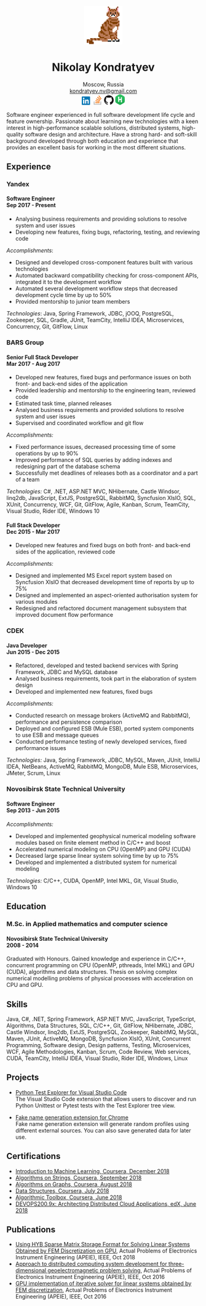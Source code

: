 <p align="center">
  <img src="./Images/Cat_100.png">
</p>
<h1 align="center">Nikolay Kondratyev</h1>
<p align="center">
  Moscow, Russia
  <br/>
  <a href="mailto:kondratyev.nv@gmail.com">kondratyev.nv@gmail.com</a>
  <br/>
  <a href="https://linkedin.com/in/kondratyevnv/"><img width="25" src="./Images/LinkedIn_Logo_32.png"></a>
  <a href="https://stackoverflow.com/users/4182275/"><img width="25" src="./Images/StackOverflow_Logo_32.png"></a>
  <a href="https://github.com/kondratyev-nv/"><img width="25" src="./Images/GitHub_Logo_32.png"></a>
  <a href="https://hackerrank.com/kondratyevnv/"><img width="25" src="./Images/HackerRank_Logo_32.png"></a>
</p>

Software engineer experienced in full software development life cycle and feature ownership. Passionate about learning new technologies with a keen interest in high-performance scalable solutions, distributed systems, high-quality software design and architecture. Have a strong hard- and soft-skill background developed through both education and experience that provides an excellent basis for working in the most different situations. 

## Experience

### __Yandex__
#### __Software Engineer__<br/>Sep 2017 - Present

 * Analysing business requirements and providing solutions to resolve system and user issues
 * Developing new features, fixing bugs, refactoring, testing, and reviewing code

_Accomplishments_:
 * Designed and developed cross-component features built with various technologies
 * Automated backward compatibility checking for cross-component APIs, integrated it to the development workflow
 * Automated several development workflow steps that decreased development cycle time by up to 50%
 * Provided mentorship to junior team members

_Technologies_: Java, Spring Framework, JDBC, jOOQ, PostgreSQL, Zookeeper, SQL, Gradle, JUnit,
TeamCity, IntelliJ IDEA, Microservices, Concurrency, Git, GitFlow, Linux

### __BARS Group__
#### __Senior Full Stack Developer__<br/>Mar 2017 - Aug 2017

 * Developed new features, fixed bugs and performance issues on both front- and back-end sides of the application
 * Provided leadership and mentorship to the engineering team, reviewed code
 * Estimated task time, planned releases
 * Analysed business requirements and provided solutions to resolve system and user issues
 * Supervised and coordinated workflow and git flow

_Accomplishments:_
 * Fixed performance issues, decreased processing time of some operations by up to 90%
 * Improved performance of SQL queries by adding indexes and redesigning part of the database schema
 * Successfully met deadlines of releases both as a coordinator and a part of a team

_Technologies:_ C#, .NET, ASP.NET MVC, NHibernate, Castle Windsor, linq2db, JavaScript, ExtJS, PostgreSQL, RabbitMQ, Syncfusion XlsIO, SQL, XUnit, Concurrency, WCF, Git, GitFlow, Agile, Kanban, Scrum, TeamCity, Visual Studio, Rider IDE, Windows 10

#### __Full Stack Developer__<br/>Dec 2015 - Mar 2017

 * Developed new features and fixed bugs on both front- and back-end sides of the application, reviewed code

_Accomplishments:_
 * Designed and implemented MS Excel report system based on Syncfusion XlsIO that decreased development time of reports by up to 75%
 * Designed and implemented an aspect-oriented authorisation system for various modules
 * Redesigned and refactored document management subsystem that improved document flow performance

### __CDEK__
#### __Java Developer__<br/>Jun 2015 - Dec 2015

 * Refactored, developed and tested backend services with Spring Framework, JDBC and MySQL database
 * Analysed business requirements, took part in the elaboration of system design
 * Developed and implemented new features, fixed bugs

_Accomplishments:_
 * Conducted research on message brokers (ActiveMQ and RabbitMQ), performance and persistence comparison
 * Deployed and configured ESB (Mule ESB), ported system components to use ESB and message queues
 * Conducted performance testing of newly developed services, fixed performance issues

_Technologies:_ Java, Spring Framework, JDBC, MySQL, Maven, JUnit, IntelliJ IDEA, NetBeans, ActiveMQ, RabbitMQ, MongoDB, Mule ESB, Microservices, JMeter, Scrum, Linux

### __Novosibirsk State Technical University__
#### __Software Engineer__<br/>Sep 2013 - Jun 2015

_Accomplishments:_

 * Developed and implemented geophysical numerical modeling software modules based on finite element method in C/C++ and boost
 * Accelerated numerical modeling on CPU (OpenMP) and GPU (CUDA)
 * Decreased large sparse linear system solving time by up to 75%
 * Developed and implemented a distributed system for numerical modeling

_Technologies:_ C/C++, CUDA, OpenMP, Intel MKL, Git, Visual Studio, Windows 10

## Education

### M.Sc. in Applied mathematics and computer science
#### __Novosibirsk State Technical University__<br/>2008 - 2014

Graduated with Honours. Gained knowledge and experience in C/C++, concurrent programming on CPU (OpenMP, pthreads, Intel MKL) and GPU (CUDA), algorithms and data structures. Thesis on solving complex numerical modelling problems of physical processes with acceleration on CPU and GPU.

## Skills

Java, C#, .NET, Spring Framework, ASP.NET MVC, JavaScript, TypeScript, Algorithms, Data Structures, SQL, C/C++, Git, GitFlow, NHibernate, JDBC, Castle Windsor, linq2db, ExtJS, PostgreSQL, Zookeeper, RabbitMQ, MySQL, Maven, JUnit, ActiveMQ, MongoDB, Syncfusion XlsIO, XUnit, Concurrent Programming, Software design, Design patterns, Testing, Microservices, WCF, Agile Methodologies, Kanban, Scrum, Code Review, Web services, CUDA, TeamCity, IntelliJ IDEA, Visual Studio, Rider IDE, Windows, Linux

## Projects
 
 * [Python Test Explorer for Visual Studio Code](https://github.com/kondratyev-nv/vscode-python-test-adapter)  
   The Visual Studio Code extension that allows users to discover and run Python Unittest or Pytest tests with the Test Explorer tree view. 

 * [Fake name generation extension for Chrome](https://github.com/kondratyev-nv/name-genarator-extension)  
   Fake name generation extension will generate random profiles using different external sources. You can also save generated data for later use.

## Certifications
 
 * [Introduction to Machine Learning, Coursera, December 2018](https://www.coursera.org/account/accomplishments/verify/LSBDQ7KLW9FT)
 * [Algorithms on Strings, Coursera, September 2018](https://www.coursera.org/account/accomplishments/verify/RM3MK5VBJ7WQ)
 * [Algorithms on Graphs, Coursera, August 2018](https://www.coursera.org/account/accomplishments/verify/2NHADYLDGB2P)
 * [Data Structures, Coursera, July 2018](https://www.coursera.org/account/accomplishments/verify/CV72TXV7Q44L)
 * [Algorithmic Toolbox, Coursera, June 2018](https://www.coursera.org/account/accomplishments/verify/MU68KFWTRQ54)
 * [DEVOPS200.9x: Architecting Distributed Cloud Applications, edX, June 2018](https://courses.edx.org/certificates/0fc5cb6fbc3341f291b8c47d6c7a694b)

## Publications

 * [Using HYB Sparse Matrix Storage Format for Solving Linear Systems Obtained by FEM Discretization on GPU](https://doi.org/10.1109/APEIE.2018.8546266),
   Actual Problems of Electronics Instrument Engineering (APEIE), IEEE, Oct 2018
 * [Approach to distributed computing system development for three-dimensional geoelectromagnetic problem solving](https://doi.org/10.1109/APEIE.2016.7806465),
   Actual Problems of Electronics Instrument Engineering (APEIE), IEEE, Oct 2016
 * [GPU implementation of iterative solver for linear systems obtained by FEM discretization](https://doi.org/10.1109/APEIE.2016.7806466),
   Actual Problems of Electronics Instrument Engineering (APEIE), IEEE, Oct 2016
